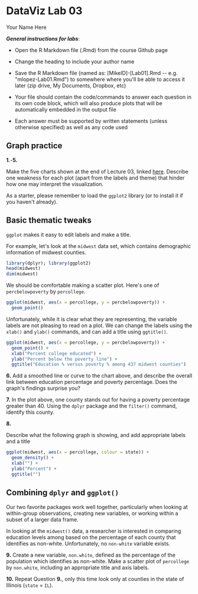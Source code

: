 # DataViz Lab 03
Your Name Here  

***General instructions for labs***: 

+  Open the R Markdown file (.Rmd) from the course Github page

+  Change the heading to include your author name

+  Save the R Markdown file (named as:  [MikeID]-[Lab01].Rmd -- e.g. "mlopez-Lab01.Rmd") to somewhere where you'll be able to access it later (zip drive, My Documents, Dropbox, etc)

+  Your file should contain the code/commands to answer each question in its own code block, which will also produce plots that will be automatically embedded in the output file

+  Each answer must be supported by written statements (unless otherwise specified) as well as any code used

##  Graph practice

**1.**-**5.**

Make the five charts shown at the end of Lecture 03, linked [here](https://github.com/statsbylopez/DataViz/blob/master/Lectures/Lecture%203/Lecture_3.pdf). Describe one weakness for each plot (apart from the labels and theme) that hinder how one may interpret the visualization.

As a starter, please remember to load the `ggplot2` library (or to install it if you haven't already).

## Basic thematic tweaks

`ggplot` makes it easy to edit labels and make a title.

For example, let's look at the `midwest` data set, which contains demographic information of midwest counties.


```r
library(dplyr); library(ggplot2)
head(midwest)
dim(midwest)
```

We should be comfortable making a scatter plot. Here's one of `percbelowpoverty` by `percollege`.


```r
ggplot(midwest, aes(x = percollege, y = percbelowpoverty)) + 
  geom_point()
```

Unfortunately, while it is clear what they are representing, the variable labels are not pleasing to read on a plot. We can change the labels using the `xlab()` and `ylab()` commands, and can add a title using `ggtitle()`.


```r
ggplot(midwest, aes(x = percollege, y = percbelowpoverty)) + 
  geom_point() + 
  xlab("Percent college educated") + 
  ylab("Percent below the poverty line") + 
  ggtitle("Education % versus poverty % among 437 midwest counties")
```

**6.** Add a smoothed line or curve to the chart above, and describe the overall link between education percentage and poverty percentage. Does the graph's findings surprise you?

**7.** In the plot above, one county stands out for having a poverty percentage greater than 40. Using the `dplyr` package and the `filter()` command, identify this county. 

**8.** 

Describe what the following graph is showing, and add appropriate labels and a title

```r
ggplot(midwest, aes(x = percollege, colour = state)) + 
  geom_density() + 
  xlab("") + 
  ylab("Percent") + 
  ggtitle("")
```

## Combining `dplyr` and `ggplot()`

Our two favorite packages work well together, particularly when looking at within-group observations, creating new variables, or working within a subset of a larger data frame.

In looking at the `midwest()` data, a researcher is interested in comparing education levels among based on the percentage of each county that identifies as non-white. Unfortunately, no `non-white` variable exists.

**9.** Create a new variable, `non.white`, defined as the percentage of the population which identifies as non-white. Make a scatter plot of `percollege` by `non.white`, including an appropriate title and axis labels.

**10.** Repeat Question **9.**, only this time look only at counties in the state of Illinois (`state` = `IL`).

